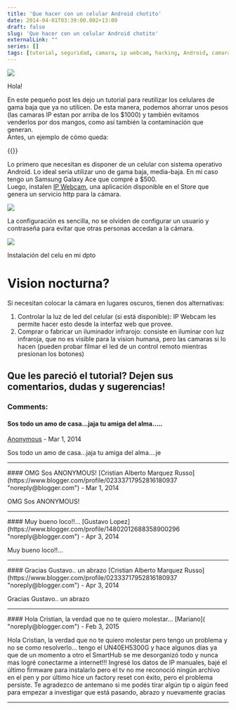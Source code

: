 ```yaml
---
title: 'Que hacer con un celular Android chotito'
date: 2014-04-01T03:39:00.002+13:00
draft: false
slug: 'Que hacer con un celular Android chotito'
externalLink: ""
series: []
tags: [tutorial, seguridad, camara, ip webcam, hacking, Android, camara ip, proyectos]
---
```


[![](http://2.bp.blogspot.com/-53Lb5CGbvsA/Uzl-5cUVW1I/AAAAAAAAXaE/53B_ctGh65A/s1600/images.jpg)](http://2.bp.blogspot.com/-53Lb5CGbvsA/Uzl-5cUVW1I/AAAAAAAAXaE/53B_ctGh65A/s1600/images.jpg)

Hola!  

En este pequeño post les dejo un tutorial para reutilizar los celulares de gama baja que ya no utilicen. De esta manera, podemos ahorrar unos pesos (las camaras IP estan por arriba de los $1000) y también evitamos venderlos por dos mangos, como así también la contaminación que generan.  
Antes, un ejemplo de cómo queda:

{{<youtube X1lJSbAStis>}}

Lo primero que necesitan es disponer de un celular con sistema operativo Android. Lo ideal sería utilizar uno de gama baja, media-baja. En mi caso tengo un Samsung Galaxy Ace que compré a $500.  
Luego, instalen [IP Webcam](https://play.google.com/store/apps/details?id=com.pas.webcam&hl=es_419), una aplicación disponible en el Store que genera un servicio http para la cámara.  

[![](http://2.bp.blogspot.com/-18OvmGINdh0/Uzl94ROIDpI/AAAAAAAAXZ4/x58n5L9Op_4/s1600/2014-03-31+11_32_56-IP+Webcam+-+Aplicaciones+Android+en+Google+Play.png)](http://2.bp.blogspot.com/-18OvmGINdh0/Uzl94ROIDpI/AAAAAAAAXZ4/x58n5L9Op_4/s1600/2014-03-31+11_32_56-IP+Webcam+-+Aplicaciones+Android+en+Google+Play.png)

La configuración es sencilla, no se olviden de configurar un usuario y contraseña para evitar que otras personas accedan a la cámara.  

[![](http://1.bp.blogspot.com/-jssPeTFUAys/Uzl8ooO5AmI/AAAAAAAAXZs/B592SqyyTvc/s1600/1969322_10203417887710652_129980371_n.jpg)](http://1.bp.blogspot.com/-jssPeTFUAys/Uzl8ooO5AmI/AAAAAAAAXZs/B592SqyyTvc/s1600/1969322_10203417887710652_129980371_n.jpg)

Instalación del celu en mi dpto

# Vision nocturna?

Si necesitan colocar la cámara en lugares oscuros, tienen dos alternativas: 

1.  Controlar la luz de led del celular (si está disponible): IP Webcam les permite hacer esto desde la interfaz web que provee.
2.  Comprar o fabricar un iluminador infrarojo: consiste en iluminar con luz infraroja, que no es visible para la vision humana, pero las camaras si lo hacen (pueden probar filmar el led de un control remoto mientras presionan los botones)

Que les pareció el tutorial? Dejen sus comentarios, dudas y sugerencias!
---
### Comments:
#### Sos todo un amo de casa...jaja tu amiga del alma.....
[Anonymous]( "noreply@blogger.com") - <time datetime="2014-04-01T04:12:05.381+13:00">Mar 1, 2014</time>

Sos todo un amo de casa...jaja tu amiga del alma....je
<hr />
#### OMG Sos ANONYMOUS!
[Cristian Alberto Marquez Russo](https://www.blogger.com/profile/02333717952816180937 "noreply@blogger.com") - <time datetime="2014-04-01T05:31:56.762+13:00">Mar 1, 2014</time>

OMG Sos ANONYMOUS!
<hr />
#### Muy bueno loco!!...
[Gustavo Lopez](https://www.blogger.com/profile/14802012688358900296 "noreply@blogger.com") - <time datetime="2014-04-02T16:53:50.408+13:00">Apr 3, 2014</time>

Muy bueno loco!!...
<hr />
#### Gracias Gustavo.. un abrazo
[Cristian Alberto Marquez Russo](https://www.blogger.com/profile/02333717952816180937 "noreply@blogger.com") - <time datetime="2014-04-24T10:27:20.420+12:00">Apr 3, 2014</time>

Gracias Gustavo.. un abrazo
<hr />
#### Hola Cristian, la verdad que no te quiero molestar...
[Mariano]( "noreply@blogger.com") - <time datetime="2015-02-26T06:00:31.357+13:00">Feb 3, 2015</time>

Hola Cristian, la verdad que no te quiero molestar pero tengo un problema y no se como resolverlo... tengo el UN40EH5300G y hace algunos días ya que de un momento a otro el SmartHub se me desorganizó todo y nunca mas logré conectarme a internet!!! Ingresé los datos de IP manuales, bajé el último firmware para instalarlo pero el tv no me reconoció ningún archivo en el pen y por último hice un factory reset con éxito, pero el problema persiste. Te agradezco de antemano si me podés tirar algún tip o algún feed para empezar a investigar que está pasando, abrazo y nuevamente gracias
<hr />
